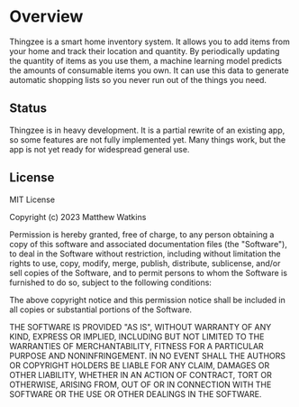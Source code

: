 # Overview

Thingzee is a smart home inventory system. It allows you to add items from your
home and track their location and quantity. By periodically updating the quantity of
items as you use them, a machine learning model predicts the amounts of consumable items
you own. It can use this data to generate automatic shopping lists so you never run out of
the things you need.

## Status

Thingzee is in heavy development. It is a partial rewrite of an existing app, so some features are not fully implemented yet. Many things work, but the app is not yet ready for widespread general use.

## License

MIT License

Copyright (c) 2023 Matthew Watkins

Permission is hereby granted, free of charge, to any person obtaining a copy
of this software and associated documentation files (the "Software"), to deal
in the Software without restriction, including without limitation the rights
to use, copy, modify, merge, publish, distribute, sublicense, and/or sell
copies of the Software, and to permit persons to whom the Software is
furnished to do so, subject to the following conditions:

The above copyright notice and this permission notice shall be included in all
copies or substantial portions of the Software.

THE SOFTWARE IS PROVIDED "AS IS", WITHOUT WARRANTY OF ANY KIND, EXPRESS OR
IMPLIED, INCLUDING BUT NOT LIMITED TO THE WARRANTIES OF MERCHANTABILITY,
FITNESS FOR A PARTICULAR PURPOSE AND NONINFRINGEMENT. IN NO EVENT SHALL THE
AUTHORS OR COPYRIGHT HOLDERS BE LIABLE FOR ANY CLAIM, DAMAGES OR OTHER
LIABILITY, WHETHER IN AN ACTION OF CONTRACT, TORT OR OTHERWISE, ARISING FROM,
OUT OF OR IN CONNECTION WITH THE SOFTWARE OR THE USE OR OTHER DEALINGS IN THE
SOFTWARE.
